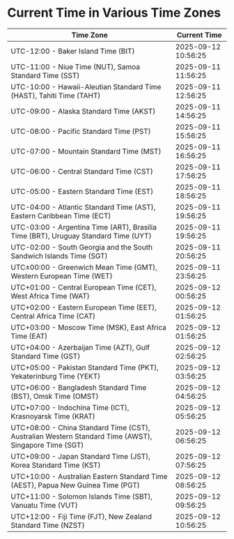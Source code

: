 # Current Time in Various Time Zones

| Time Zone | Current Time |
|-----------|--------------|
| UTC-12:00 - Baker Island Time (BIT) | 2025-09-12 10:56:25 |
| UTC-11:00 - Niue Time (NUT), Samoa Standard Time (SST) | 2025-09-11 11:56:25 |
| UTC-10:00 - Hawaii-Aleutian Standard Time (HAST), Tahiti Time (TAHT) | 2025-09-11 12:56:25 |
| UTC-09:00 - Alaska Standard Time (AKST) | 2025-09-11 14:56:25 |
| UTC-08:00 - Pacific Standard Time (PST) | 2025-09-11 15:56:25 |
| UTC-07:00 - Mountain Standard Time (MST) | 2025-09-11 16:56:25 |
| UTC-06:00 - Central Standard Time (CST) | 2025-09-11 17:56:25 |
| UTC-05:00 - Eastern Standard Time (EST) | 2025-09-11 18:56:25 |
| UTC-04:00 - Atlantic Standard Time (AST), Eastern Caribbean Time (ECT) | 2025-09-11 19:56:25 |
| UTC-03:00 - Argentina Time (ART), Brasília Time (BRT), Uruguay Standard Time (UYT) | 2025-09-11 19:56:25 |
| UTC-02:00 - South Georgia and the South Sandwich Islands Time (SGT) | 2025-09-11 20:56:25 |
| UTC±00:00 - Greenwich Mean Time (GMT), Western European Time (WET) | 2025-09-11 23:56:25 |
| UTC+01:00 - Central European Time (CET), West Africa Time (WAT) | 2025-09-12 00:56:25 |
| UTC+02:00 - Eastern European Time (EET), Central Africa Time (CAT) | 2025-09-12 01:56:25 |
| UTC+03:00 - Moscow Time (MSK), East Africa Time (EAT) | 2025-09-12 01:56:25 |
| UTC+04:00 - Azerbaijan Time (AZT), Gulf Standard Time (GST) | 2025-09-12 02:56:25 |
| UTC+05:00 - Pakistan Standard Time (PKT), Yekaterinburg Time (YEKT) | 2025-09-12 03:56:25 |
| UTC+06:00 - Bangladesh Standard Time (BST), Omsk Time (OMST) | 2025-09-12 04:56:25 |
| UTC+07:00 - Indochina Time (ICT), Krasnoyarsk Time (KRAT) | 2025-09-12 05:56:25 |
| UTC+08:00 - China Standard Time (CST), Australian Western Standard Time (AWST), Singapore Time (SGT) | 2025-09-12 06:56:25 |
| UTC+09:00 - Japan Standard Time (JST), Korea Standard Time (KST) | 2025-09-12 07:56:25 |
| UTC+10:00 - Australian Eastern Standard Time (AEST), Papua New Guinea Time (PGT) | 2025-09-12 08:56:25 |
| UTC+11:00 - Solomon Islands Time (SBT), Vanuatu Time (VUT) | 2025-09-12 09:56:25 |
| UTC+12:00 - Fiji Time (FJT), New Zealand Standard Time (NZST) | 2025-09-12 10:56:25 |
